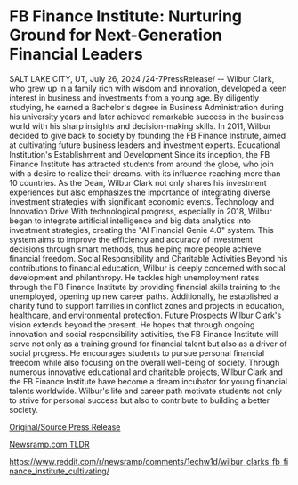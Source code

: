 # FB Finance Institute: Nurturing Ground for Next-Generation Financial Leaders

SALT LAKE CITY, UT, July 26, 2024 /24-7PressRelease/ -- Wilbur Clark, who grew up in a family rich with wisdom and innovation, developed a keen interest in business and investments from a young age. By diligently studying, he earned a Bachelor's degree in Business Administration during his university years and later achieved remarkable success in the business world with his sharp insights and decision-making skills. In 2011, Wilbur decided to give back to society by founding the FB Finance Institute, aimed at cultivating future business leaders and investment experts.  Educational Institution's Establishment and Development Since its inception, the FB Finance Institute has attracted students from around the globe, who join with a desire to realize their dreams. with its influence reaching more than 10 countries. As the Dean, Wilbur Clark not only shares his investment experiences but also emphasizes the importance of integrating diverse investment strategies with significant economic events.  Technology and Innovation Drive With technological progress, especially in 2018, Wilbur began to integrate artificial intelligence and big data analytics into investment strategies, creating the "AI Financial Genie 4.0" system. This system aims to improve the efficiency and accuracy of investment decisions through smart methods, thus helping more people achieve financial freedom.  Social Responsibility and Charitable Activities Beyond his contributions to financial education, Wilbur is deeply concerned with social development and philanthropy. He tackles high unemployment rates through the FB Finance Institute by providing financial skills training to the unemployed, opening up new career paths. Additionally, he established a charity fund to support families in conflict zones and projects in education, healthcare, and environmental protection.  Future Prospects Wilbur Clark's vision extends beyond the present. He hopes that through ongoing innovation and social responsibility activities, the FB Finance Institute will serve not only as a training ground for financial talent but also as a driver of social progress. He encourages students to pursue personal financial freedom while also focusing on the overall well-being of society.  Through numerous innovative educational and charitable projects, Wilbur Clark and the FB Finance Institute have become a dream incubator for young financial talents worldwide. Wilbur's life and career path motivate students not only to strive for personal success but also to contribute to building a better society. 

[Original/Source Press Release](https://www.24-7pressrelease.com/press-release/512851/fb-finance-institute-nurturing-ground-for-next-generation-financial-leaders)
                    

[Newsramp.com TLDR](None) 

https://www.reddit.com/r/newsramp/comments/1echw1d/wilbur_clarks_fb_finance_institute_cultivating/